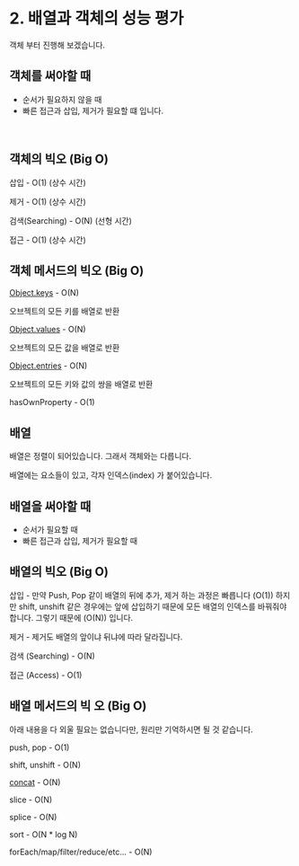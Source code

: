 # 2. 배열과 객체의 성능 평가

객체 부터 진행해 보겠습니다.

## 객체를 써야할 때
- 순서가 필요하지 않을 때
- 빠른 접근과 삽입, 제거가 필요할 떄 입니다.

<br />

## 객체의 빅오 (Big O)

삽입 - O(1) (상수 시간)

제거 - O(1) (상수 시간)

검색(Searching) - O(N) (선형 시간)

접근 - O(1) (상수 시간)

## 객체 메서드의 빅오 (Big O)

[Object.keys](https://developer.mozilla.org/ko/docs/Web/JavaScript/Reference/Global_Objects/Object/keys) - O(N)

오브젝트의 모든 키를 배열로 반환

[Object.values](https://developer.mozilla.org/ko/docs/Web/JavaScript/Reference/Global_Objects/Object/values) - O(N)

오브젝트의 모든 값을 배열로 반환

[Object.entries](https://developer.mozilla.org/ko/docs/Web/JavaScript/Reference/Global_Objects/Object/entries) - O(N)

오브젝트의 모든 키와 값의 쌍을 배열로 반환

hasOwnProperty - O(1)

## 배열

배열은 정렬이 되어있습니다. 그래서 객체와는 다릅니다.

배열에는 요소들이 있고, 각자 인덱스(index) 가 붙어있습니다.

## 배열을 써야할 때

- 순서가 필요할 때
- 빠른 접근과 삽입, 제거가 필요할 때

## 배열의 빅오 (Big O)

삽입 - 만약 Push, Pop 같이 배열의 뒤에 추가, 제거 하는 과정은 빠릅니다 (O(1)) 하지만 shift, unshift 같은 경우에는 앞에 삽입하기 때문에 모든 배열의 인덱스를 바꿔줘야 합니다. 그렇기 때문에 (O(N)) 입니다.

제거 - 제거도 배열의 앞이냐 뒤냐에 따라 달라집니다.

검색 (Searching) - O(N)

접근 (Access) - O(1)

## 배열 메서드의 빅 오 (Big O)

아래 내용을 다 외울 필요는 없습니다만,
원리만 기억하시면 될 것 같습니다.

push, pop - O(1)

shift, unshift - O(N)

[concat](https://developer.mozilla.org/ko/docs/Web/JavaScript/Reference/Global_Objects/Array/concat) - O(N)

slice - O(N)

splice - O(N)

sort - O(N * log N)

forEach/map/filter/reduce/etc... - O(N)
